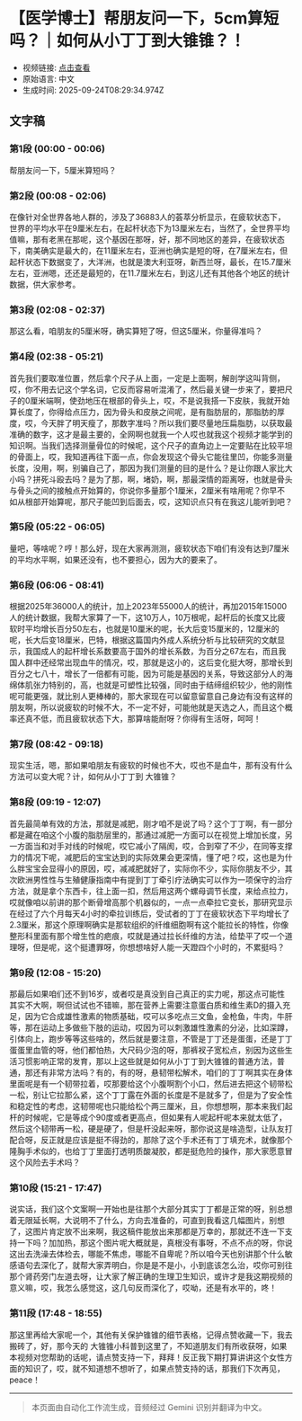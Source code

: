 # 【医学博士】帮朋友问一下，5cm算短吗？｜如何从小丁丁到大锥锥？！

- 视频链接: [点击查看](https://www.bilibili.com/video/BV1EJpWzTEAh?vd_source=7e8dddae1b6b42f4a7531543f889ccb7)
- 原始语言: 中文
- 生成时间: 2025-09-24T08:29:34.974Z

## 文字稿

### 第1段 (00:00 - 00:06)

帮朋友问一下，5厘米算短吗？
### 第2段 (00:08 - 02:06)

在像针对全世界各地人群的，涉及了36883人的荟萃分析显示，在疲软状态下，世界的平均水平在9厘米左右，在起杆状态下为13厘米左右，当然了，全世界平均值嘛，那有老黑在那呢，这个基因在那呀，好，那不同地区的差异，在疲软状态下，南美确实是最大的，在11厘米左右，亚洲也确实是短的呀，在7厘米左右，但起杆状态下数据变了，大洋洲，也就是澳大利亚呀，新西兰呀，最长，在15.7厘米左右，亚洲嗯，还还是最短的，在11.7厘米左右，到这儿还有其他各个地区的统计数据，供大家参考。
### 第3段 (02:08 - 02:37)

那这么看，咱朋友的5厘米呀，确实算短了呀，但这5厘米，你量得准吗？
### 第4段 (02:38 - 05:21)

首先我们要取准位置，然后拿个尺子从上面，一定是上面啊，解剖学这叫背侧，哎，你不用去记这个学名词，它反而容易听混淆了，然后最关键一步来了，要把尺子的0厘米端啊，使劲地压在根部的骨头上，哎，不是说我搭一下皮肤，我就开始算长度了，你得给点压力，因为骨头和皮肤之间呢，是有脂肪层的，那脂肪的厚度，哎，今天胖了明天瘦了，那数字准吗？所以我们要尽量地压扁脂肪，以获取最准确的数字，这才是最主要的，全网啊也就我一个人哎也就我这个视频才能学到的知识啊。当我们选择测量骨位的时候呢，这个尺子的直角边上一定要贴在比较平坦的骨面上，哎，我知道再往下面一点，你会发现这个骨头它能往里凹，你能多测量长度，没用，啊，别骗自己了，那因为我们测量的目的是什么？是让你跟人家比大小吗？拼死斗殴去吗？是为了那，啊，堵奶，啊，那最深情的距离呀，也就是骨头与骨头之间的接触点开始算的，你说你多量那个1厘米，2厘米有啥用呢？你早不如从根部开始算呢，那尺子能凹到后面去，哎，这知识点只有在我这儿能听到吧？
### 第5段 (05:22 - 06:05)

量吧，等啥呢？哼！那么好，现在大家再测测，疲软状态下咱们有没有达到7厘米的平均水平啊，如果还没有，也不要担心，因为大的要来了。
### 第6段 (06:06 - 08:41)

根据2025年36000人的统计，加上2023年55000人的统计，再加2015年15000人的统计数据，我帮大家算了一下，这10万人，10万根呢，起杆后的长度又比疲软时平均增长百分50左右，也就是10厘米的呢，长大后变15厘米的，12厘米的呢，长大后变18厘米，巴特，根据这篇国内外成人系统分析与比较研究的文献显示，我国成人的起杆增长系数要高于国外的增长系数，为百分之67左右，而且我国人群中还经常出现血牛的情况，哎，那就是这小的，这后变化挺大呀，那增长到百分之七八十，增长了一倍都有可能，因为可能是基因的关系，导致这部分人的海绵体肌张力特别的，高，也就是可塑性比较强，同时由于结缔组织较少，他的刚性呢可能更强，就比别人更棒棒的，那大家现在可以留意留意自己身边有没有这样的朋友啊，所以说疲软的时候不大，不一定不好，可能他就是天选之人，而且这个概率还真不低，而且疲软状态下大，那算啥能耐呀？你得有生活呀，呵呵！
### 第7段 (08:42 - 09:18)

现实生活，嗯，那如果咱朋友有疲软的时候也不大，哎也不是血牛，那有没有什么方法可以变大呢？计，如何从小丁丁到 大锥锥？
### 第8段 (09:19 - 12:07)

首先最简单有效的方法，那就是减肥，刚才咱不是说了吗？这个丁丁啊，有一部分都是藏在咱这个小腹的脂肪层里的，那通过减肥一方面可以在视觉上增加长度，另一方面当和对手对线的时候呢，哎它减小了隔阂，哎，合到窄了不少，在同等支撑力的情况下呢，减肥后的宝宝达到的实际效果会更深情，懂了吧？哎，这也是为什么胖宝宝会显得小的原因，哎，减减肥就好了，实际你不少，实际你朋友不少，其次欧洲男性性与生殖健康指南中有提到丁丁牵引疗法确实可以作为一项保守的治疗方法，就是拿个东西卡，往上面一扣，然后用这两个螺母调节长度，来给点拉力，哎就像咱以前讲的那个断骨增高那个机器似的，一点一点牵拉它变长，那研究显示在经过了六个月每天4小时的牵拉训练后，受试者的丁丁在疲软状态下平均增长了2.3厘米，那这个原理啊确实是那软组织的纤维细胞啊有这个能拉长的特性，你像整形科里面有那个增生性的疤痕，哎就是通过拉长纤维的方法，给垫平了哎一个道理呀，但是呢，这个挺遭罪呀，你想想啥好人能一天蹬四个小时的，不累挺吗？
### 第9段 (12:08 - 15:20)

那最后如果咱们还不到16岁，或者哎是真没到自己真正的实力呢，那这点可能性其实不大啊，啊但试试也不错嘛，那在营养上需要注意蛋白质和维生素D的摄入充足，因为它合成雄性激素的物质基础，哎可以多吃点三文鱼，金枪鱼，牛肉，牛肝等，那在运动上多做些下肢的运动，哎因为可以刺激雄性激素的分泌，比如深蹲，引体向上，跑步等等这些啥的，然后就是要注意，不管是丁丁还是蛋蛋，还是丁丁蛋蛋里血管的呀，他们都怕热，大尺码少泡的呀，那裤衩子宽松点，别因为这些生活习惯影响正常的发育，那以上这些就是如何从小丁丁到大锥锥的普通方法，普通，那还有非常方法吗？有的，有的呀，悬韧带松解术，咱们的丁丁啊其实在身体里面呢是有一个韧带拉着，哎那要给这个小腹啊割个小口，然后进去把这个韧带松一松，别让它拉那么紧，这个丁丁露在外面的长度是不是就多了，但是为了安全性和稳定性的考虑，这韧带呢也只能给松个两三厘米，且，你想想啊，那本来我们起杆的时候呢，它是等成个90度或者更高点，但如果有人呢起杆呢本来就太低了，然后这个韧带再一松，硬是硬了，但是杆没起来呀，那你说这是啥造型，让队友打配合呀，反正就是应该是挺不得劲的，那除了这个手术还有丁丁填充术，就像那个隆胸手术似的，也给丁丁里面打透明质酸凝胶，都是挺危险的操作，那大家愿意冒这个风险去手术吗？
### 第10段 (15:21 - 17:47)

说实话，我们这个文案啊一开始也是往那个大部分其实丁丁都是正常的呀，别总想着无限延长啊，大说明不了什么，方向去准备的，可直到我看这几幅图片，别想了，这图片肯定放不出来啊，我这稿件能放出来那都是万幸的，那就还不连一下支持一下吗？加加热，那这个图片呢大概就是，真根没有事呀，不点不点的呀，你说这出去洗澡去体检去，哪能不焦虑，哪能不自卑呢？所以咱今天也别讲那个什么敏感语句去深化了，就帮大家弄明白，你是是不是小，小到底该怎么治，哎你可别往那个肾药旁门左道去呀，让大家了解正确的生理卫生知识，或许才是我这期视频的意义嘛，哎，我怎么感觉这，这几句反而深化了，哎呦，还是有水平的，咚！
### 第11段 (17:48 - 18:55)

那这里再给大家呢一个，其他有关保护锥锥的细节表格，记得点赞收藏一下，我去搬砖了，好，那今天的 大锥锥小科普到这里了，不知道朋友们有所收获呀，如果本视频对您帮助的话呢，请点赞支持一下，拜拜！反正我下期打算讲讲这个女性方面的知识了，哎，就不知道想不想听了，如果点赞支持的话，那我们下次再见，peace！

---

> 本页面由自动化工作流生成，音频经过 Gemini 识别并翻译为中文。
